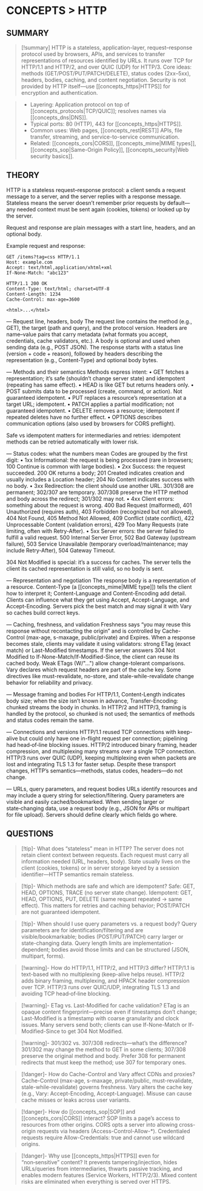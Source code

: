 # CONCEPTS > HTTP

## SUMMARY

> [!summary]
>HTTP is a stateless, application-layer, request–response protocol used by browsers, APIs, and services to transfer representations of resources identified by URLs. It runs over TCP for HTTP/1.1 and HTTP/2, and over QUIC (UDP) for HTTP/3. Core ideas: methods (GET/POST/PUT/PATCH/DELETE), status codes (2xx–5xx), headers, bodies, caching, and content negotiation. Security is not provided by HTTP itself—use [[concepts_https|HTTPS]] for encryption and authentication.

>- Layering: Application protocol on top of [[concepts_protocols|TCP/QUIC]]; resolves names via [[concepts_dns|DNS]].
>- Typical ports: 80 (HTTP), 443 for [[concepts_https|HTTPS]].
>- Common uses: Web pages, [[concepts_rest|REST]] APIs, file transfer, streaming, and service-to-service communication.
>- Related: [[concepts_cors|CORS]], [[concepts_mime|MIME types]], [[concepts_sop|Same-Origin Policy]], [[concepts_security|Web security basics]].

## THEORY

HTTP is a stateless request–response protocol: a client sends a request message to a server, and the server replies with a response message. Stateless means the server doesn’t remember prior requests by default—any needed context must be sent again (cookies, tokens) or looked up by the server.

Request and response are plain messages with a start line, headers, and an optional body.

Example request and response:

```http
GET /items?tag=css HTTP/1.1
Host: example.com
Accept: text/html,application/xhtml+xml
If-None-Match: "abc123"

```

```http
HTTP/1.1 200 OK
Content-Type: text/html; charset=UTF-8
Content-Length: 1234
Cache-Control: max-age=3600

<html>...</html>
```

— Request line, headers, body
The request line contains the method (e.g., GET), the target (path and query), and the protocol version. Headers are name–value pairs that carry metadata (what formats you accept, credentials, cache validators, etc.). A body is optional and used when sending data (e.g., POST JSON). The response starts with a status line (version + code + reason), followed by headers describing the representation (e.g., Content-Type) and optional body bytes.

— Methods and their semantics
Methods express intent:
• GET fetches a representation; it’s safe (shouldn’t change server state) and idempotent (repeating has same effect).
• HEAD is like GET but returns headers only.
• POST submits data to be processed (create, command, or action). Not guaranteed idempotent.
• PUT replaces a resource’s representation at a target URL; idempotent.
• PATCH applies a partial modification; not guaranteed idempotent.
• DELETE removes a resource; idempotent if repeated deletes have no further effect.
• OPTIONS describes communication options (also used by browsers for CORS preflight).

Safe vs idempotent matters for intermediaries and retries: idempotent methods can be retried automatically with lower risk.

— Status codes: what the numbers mean
Codes are grouped by the first digit:
• 1xx Informational: the request is being processed (rare in browsers; 100 Continue is common with large bodies).
• 2xx Success: the request succeeded. 200 OK returns a body; 201 Created indicates creation and usually includes a Location header; 204 No Content indicates success with no body.
• 3xx Redirection: the client should use another URL. 301/308 are permanent; 302/307 are temporary. 307/308 preserve the HTTP method and body across the redirect; 301/302 may not.
• 4xx Client errors: something about the request is wrong. 400 Bad Request (malformed), 401 Unauthorized (requires auth), 403 Forbidden (recognized but not allowed), 404 Not Found, 405 Method Not Allowed, 409 Conflict (state conflict), 422 Unprocessable Content (validation errors), 429 Too Many Requests (rate limiting, often with Retry-After).
• 5xx Server errors: the server failed to fulfill a valid request. 500 Internal Server Error, 502 Bad Gateway (upstream failure), 503 Service Unavailable (temporary overload/maintenance; may include Retry-After), 504 Gateway Timeout.

304 Not Modified is special: it’s a success for caches. The server tells the client its cached representation is still valid, so no body is sent.

— Representation and negotiation
The response body is a representation of a resource. Content-Type (a [[concepts_mime|MIME type]]) tells the client how to interpret it; Content-Language and Content-Encoding add detail. Clients can influence what they get using Accept, Accept-Language, and Accept-Encoding. Servers pick the best match and may signal it with Vary so caches build correct keys.

— Caching, freshness, and validation
Freshness says “you may reuse this response without recontacting the origin” and is controlled by Cache-Control (max-age, s-maxage, public/private) and Expires. When a response becomes stale, clients may validate it using validators: strong ETag (exact match) or Last-Modified timestamps. If the server answers 304 Not Modified to If-None-Match/If-Modified-Since, the client can reuse its cached body. Weak ETags (W/"...") allow change-tolerant comparisons. Vary declares which request headers are part of the cache key. Some directives like must-revalidate, no-store, and stale-while-revalidate change behavior for reliability and privacy.

— Message framing and bodies
For HTTP/1.1, Content-Length indicates body size; when the size isn’t known in advance, Transfer-Encoding: chunked streams the body in chunks. In HTTP/2 and HTTP/3, framing is handled by the protocol, so chunked is not used; the semantics of methods and status codes remain the same.

— Connections and versions
HTTP/1.1 reused TCP connections with keep-alive but could only have one in-flight request per connection; pipelining had head‑of‑line blocking issues. HTTP/2 introduced binary framing, header compression, and multiplexing many streams over a single TCP connection. HTTP/3 runs over QUIC (UDP), keeping multiplexing even when packets are lost and integrating TLS 1.3 for faster setup. Despite these transport changes, HTTP’s semantics—methods, status codes, headers—do not change.

— URLs, query parameters, and request bodies
URLs identify resources and may include a query string for selection/filtering. Query parameters are visible and easily cached/bookmarked. When sending larger or state‑changing data, use a request body (e.g., JSON for APIs or multipart for file upload). Servers should define clearly which fields go where.

## QUESTIONS

> [!tip]- What does “stateless” mean in HTTP?
> The server does not retain client context between requests. Each request must carry all information needed (URL, headers, body). State usually lives on the client (cookies, tokens) or in server storage keyed by a session identifier—HTTP semantics remain stateless.

> [!tip]- Which methods are safe and which are idempotent?
> Safe: GET, HEAD, OPTIONS, TRACE (no server state change). Idempotent: GET, HEAD, OPTIONS, PUT, DELETE (same request repeated → same effect). This matters for retries and caching behavior; POST/PATCH are not guaranteed idempotent.

> [!tip]- When should I use query parameters vs. a request body?
> Query parameters are for identification/filtering and are visible/bookmarkable; bodies (POST/PUT/PATCH) carry larger or state-changing data. Query length limits are implementation-dependent; bodies avoid those limits and can be structured (JSON, multipart, forms).

> [!warning]- How do HTTP/1.1, HTTP/2, and HTTP/3 differ?
> HTTP/1.1 is text-based with no multiplexing (keep-alive helps reuse). HTTP/2 adds binary framing, multiplexing, and HPACK header compression over TCP. HTTP/3 runs over QUIC/UDP, integrating TLS 1.3 and avoiding TCP head‑of‑line blocking.

> [!warning]- ETag vs. Last-Modified for cache validation?
> ETag is an opaque content fingerprint—precise even if timestamps don’t change; Last-Modified is a timestamp with coarse granularity and clock issues. Many servers send both; clients can use If-None-Match or If-Modified-Since to get 304 Not Modified.

> [!warning]- 301/302 vs. 307/308 redirects—what’s the difference?
> 301/302 may change the method to GET in some clients; 307/308 preserve the original method and body. Prefer 308 for permanent redirects that must keep the method; use 307 for temporary ones.

> [!danger]- How do Cache-Control and Vary affect CDNs and proxies?
> Cache-Control (max-age, s-maxage, private/public, must-revalidate, stale-while-revalidate) governs freshness. Vary alters the cache key (e.g., Vary: Accept-Encoding, Accept-Language). Misuse can cause cache misses or leaks across user variants.

> [!danger]- How do [[concepts_sop|SOP]] and [[concepts_cors|CORS]] interact?
> SOP limits a page’s access to resources from other origins. CORS opts a server into allowing cross-origin requests via headers (Access-Control-Allow-*). Credentialed requests require Allow-Credentials: true and cannot use wildcard origins.

> [!danger]- Why use [[concepts_https|HTTPS]] even for “non‑sensitive” content?
> It prevents tampering/injection, hides URLs/queries from intermediaries, thwarts passive tracking, and enables modern features (Service Workers, HTTP/2/3). Mixed content risks are eliminated when everything is served over HTTPS.
